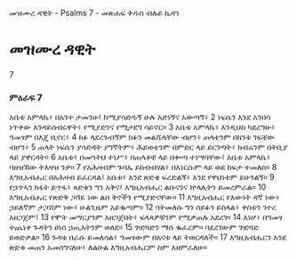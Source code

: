 ﻿
 መዝሙረ ዳዊት - Psalms 7 - መጽሐፍ ቅዱስ ብሉይ ኪዳን
# መዝሙረ ዳዊት
7
### ምዕራፍ 7
 አቤቱ አምላኬ፥ በአንተ ታመንሁ፤ ከሚያሳድዱኝ ሁሉ አድነኝና አውጣኝ፥
2  ነፍሴን እንደ አንበሳ ነጥቀው እንዳይሰብሩዋት፥ የሚያድንና የሚታደግ ሳይኖር።
3  አቤቱ አምላኬ፥ እንዲህስ ካደረግሁ፥ ዓመፃም በእጄ ቢኖር፥
4  ክፉ ላደረጉብኝም ክፉን መልሼላቸው ብሆን፥ ጠላቴንም በከንቱ ገፍቼው ብሆን፥
5  ጠላት ነፍሴን ያሳድዳት ያግኛትም፥ ሕይወቴንም በምድር ላይ ይርገጣት፥ ክብሬንም በትቢያ ላይ ያዋርዳት።
6  አቤቱ፥ በመዓትህ ተነሥ፥ በጠላቶቼ ላይ በቍጣ ተነሣባቸው፤ አቤቱ አምላኬ፥ ባዘዝኸው ትእዛዝ ንቃ።
7  የአሕዛብም ጉባኤ ይከብብሃል፥ በእነርሱም ላይ ወደ ከፍታ ተመለስ።
8  እግዚአብሔር በአሕዛብ ይፈርዳል፤ አቤቱ፥ እንደ ጽድቄ ፍረድልኝ፥ እንደ የዋህነቴም ይሁንልኝ።
9  የኃጥኣን ክፋት ይጥፋ፥ ጻድቁን ግን አቅና፤ እግዚአብሔር ልቡናንና ኵላሊትን ይመረምራል።
10  እግዚአብሔር የጽድቅ ጋሻዬ ነው ልበ ቅኖችን የሚያድናቸው።
11  እግዚአብሔር የእውነት ዳኛ ነው፥ ኃይለኛም ታጋሽም ነው፥ ሁልጊዜም አይቈጣም።
12  ባትመለሱ ግን ሰይፉን ይስላል፥ ቀስቱን ገተረ አዘጋጀም፤
13  የሞት መሣርያንም አዘጋጀበት፥ ፍላጻዎቹንም የሚቃጠሉ አደረገ።
14  እነሆ፥ በዓመፃ ተጨነቀ ጉዳትን ፀነሰ ኃጢአትንም ወለደ።
15  ጕድጓድን ማሰ ቈፈረም። ባደረገውም ጕድጓድ ይወድቃል።
16  ጉዳቱ በራሱ ይመለሳል፥ ዓመፃውም በአናቱ ላይ ትወርዳለች።
17  እግዚአብሔርን እንደ ጽድቁ መጠን አመሰግናለሁ፥ ለልዑል እግዚአብሔርም ስም እዘምራለሁ። 
